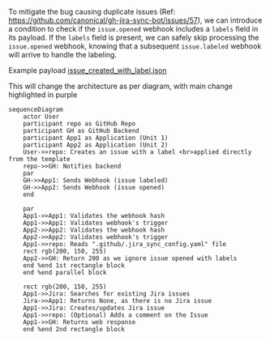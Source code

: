 To mitigate the bug causing duplicate issues (Ref: https://github.com/canonical/gh-jira-sync-bot/issues/57), 
we can introduce a condition to check if the `issue.opened` webhook includes a `labels` field in 
its payload. If the `labels` field is present, we can safely skip processing the `issue.opened` webhook, 
knowing that a subsequent `issue.labeled` webhook will arrive to handle the labeling.

Example payload [issue_created_with_label.json](tests/unit/payloads/issue_created_with_label.json)

This will change the architecture as per diagram, with main change highlighted in purple

```mermaid
sequenceDiagram
    actor User
    participant repo as GitHub Repo
    participant GH as GitHub Backend
    participant App1 as Application (Unit 1)
    participant App2 as Application (Unit 2)
    User->>repo: Creates an issue with a label <br>applied directly from the template
    repo->>GH: Notifies backend
    par
    GH->>App1: Sends Webhook (issue labeled)
    GH->>App2: Sends Webhook (issue opened)
    end

    par
    App1->>App1: Validates the webhook hash
    App1->>App1: Validates webhook's trigger
    App2->>App2: Validates the webhook hash
    App2->>App2: Validates webhook's trigger
    App1->>repo: Reads ".github/.jira_sync_config.yaml" file
    rect rgb(200, 150, 255)
    App2->>GH: Return 200 as we ignore issue opened with labels
    end %end 1st rectangle block
    end %end parallel block
    
    rect rgb(200, 150, 255)
    App1->>Jira: Searches for existing Jira issues
    Jira->>App1: Returns None, as there is no Jira issue
    App1->>Jira: Creates/updates Jira issue
    App1->>repo: (Optional) Adds a comment on the Issue
    App1->>GH: Returns web response
    end %end 2nd rectangle block
```